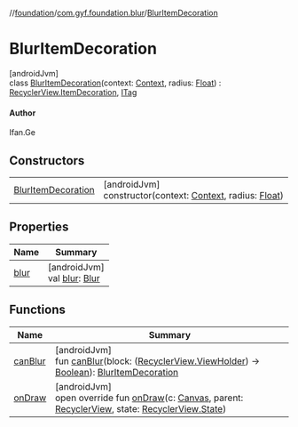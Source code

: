 //[foundation](../../../index.md)/[com.gyf.foundation.blur](../index.md)/[BlurItemDecoration](index.md)

# BlurItemDecoration

[androidJvm]\
class [BlurItemDecoration](index.md)(context: [Context](https://developer.android.com/reference/kotlin/android/content/Context.html), radius: [Float](https://kotlinlang.org/api/core/kotlin-stdlib/kotlin/-float/index.html)) : [RecyclerView.ItemDecoration](https://developer.android.com/reference/kotlin/androidx/recyclerview/widget/RecyclerView.ItemDecoration.html), [ITag](../../com.gyf.foundation.ext.log/-i-tag/index.md)

#### Author

Ifan.Ge

## Constructors

| | |
|---|---|
| [BlurItemDecoration](-blur-item-decoration.md) | [androidJvm]<br>constructor(context: [Context](https://developer.android.com/reference/kotlin/android/content/Context.html), radius: [Float](https://kotlinlang.org/api/core/kotlin-stdlib/kotlin/-float/index.html)) |

## Properties

| Name | Summary |
|---|---|
| [blur](blur.md) | [androidJvm]<br>val [blur](blur.md): [Blur](../-blur/index.md) |

## Functions

| Name | Summary |
|---|---|
| [canBlur](can-blur.md) | [androidJvm]<br>fun [canBlur](can-blur.md)(block: ([RecyclerView.ViewHolder](https://developer.android.com/reference/kotlin/androidx/recyclerview/widget/RecyclerView.ViewHolder.html)) -&gt; [Boolean](https://kotlinlang.org/api/core/kotlin-stdlib/kotlin/-boolean/index.html)): [BlurItemDecoration](index.md) |
| [onDraw](on-draw.md) | [androidJvm]<br>open override fun [onDraw](on-draw.md)(c: [Canvas](https://developer.android.com/reference/kotlin/android/graphics/Canvas.html), parent: [RecyclerView](https://developer.android.com/reference/kotlin/androidx/recyclerview/widget/RecyclerView.html), state: [RecyclerView.State](https://developer.android.com/reference/kotlin/androidx/recyclerview/widget/RecyclerView.State.html)) |
